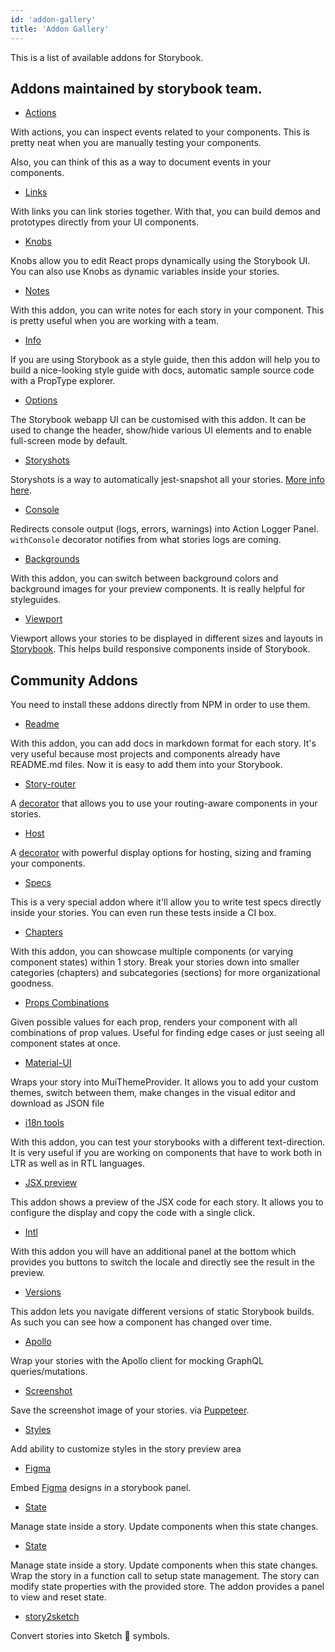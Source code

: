 ```yaml
---
id: 'addon-gallery'
title: 'Addon Gallery'
---
```


This is a list of available addons for Storybook.

## Addons maintained by storybook team.

- [Actions](https://github.com/storybooks/storybook/tree/release/3.4/addons/actions)

With actions, you can inspect events related to your components. This is pretty neat when you are manually testing your components.

Also, you can think of this as a way to document events in your components.

- [Links](https://github.com/storybooks/storybook/tree/release/3.4/addons/links)

With links you can link stories together. With that, you can build demos and prototypes directly from your UI components.

- [Knobs](https://github.com/storybooks/storybook/tree/release/3.4/addons/knobs)

Knobs allow you to edit React props dynamically using the Storybook UI.
You can also use Knobs as dynamic variables inside your stories.

- [Notes](https://github.com/storybooks/storybook/tree/release/3.4/addons/notes)

With this addon, you can write notes for each story in your component. This is pretty useful when you are working with a team.

- [Info](https://github.com/storybooks/storybook/tree/release/3.4/addons/info)

If you are using Storybook as a style guide, then this addon will help you to build a nice-looking style guide with docs, automatic sample source code with a PropType explorer.

- [Options](https://github.com/storybooks/storybook/tree/release/3.4/addons/options)

The Storybook webapp UI can be customised with this addon. It can be used to change the header, show/hide various UI elements and to enable full-screen mode by default.

- [Storyshots](https://github.com/storybooks/storybook/tree/release/3.4/addons/storyshots)

Storyshots is a way to automatically jest-snapshot all your stories. [More info here](/testing/structural-testing/).

- [Console](https://github.com/storybooks/storybook-addon-console)

Redirects console output (logs, errors, warnings) into Action Logger Panel. `withConsole` decorator notifies from what stories logs are coming.

- [Backgrounds](https://github.com/storybooks/storybook/tree/release/3.4/addons/background)

With this addon, you can switch between background colors and background images for your preview components. It is really helpful for styleguides.

- [Viewport](https://github.com/storybooks/storybook/tree/release/3.4/addons/viewport)

Viewport allows your stories to be displayed in different sizes and layouts in [Storybook](https://storybook.js.org).  This helps build responsive components inside of Storybook.

## Community Addons

You need to install these addons directly from NPM in order to use them.

- [Readme](https://github.com/tuchk4/storybook-readme)

With this addon, you can add docs in markdown format for each story.
It's very useful because most projects and components already have README.md files.
Now it is easy to add them into your Storybook.

- [Story-router](https://github.com/gvaldambrini/storybook-router)

A [decorator](/addons/introduction) that allows you to use your routing-aware components in your stories.

- [Host](https://github.com/philcockfield/storybook-host)

A [decorator](/addons/introduction) with powerful display options for hosting, sizing and framing your components.

- [Specs](https://github.com/mthuret/storybook-addon-specifications)

This is a very special addon where it'll allow you to write test specs directly inside your stories.
You can even run these tests inside a CI box.

- [Chapters](https://github.com/yangshun/react-storybook-addon-chapters)

With this addon, you can showcase multiple components (or varying component states) within 1 story.
Break your stories down into smaller categories (chapters) and subcategories (sections) for more organizational goodness.

- [Props Combinations](https://github.com/evgenykochetkov/react-storybook-addon-props-combinations)

Given possible values for each prop, renders your component with all combinations of prop values.
Useful for finding edge cases or just seeing all component states at once.

- [Material-UI](https://github.com/sm-react/storybook-addon-material-ui)

Wraps your story into MuiThemeProvider.
It allows you to add your custom themes, switch between them, make changes in the visual editor and download as JSON file

- [i18n tools](https://github.com/joscha/storybook-addon-i18n-tools)

With this addon, you can test your storybooks with a different text-direction.
It is very useful if you are working on components that have to work both in LTR as well as in RTL languages.

- [JSX preview](https://github.com/Kilix/storybook-addon-jsx)

This addon shows a preview of the JSX code for each story.
It allows you to configure the display and copy the code with a single click.

- [Intl](https://github.com/truffls/storybook-addon-intl)

With this addon you will have an additional panel at the bottom which provides you buttons to switch the locale and directly see the result in the preview.

- [Versions](https://github.com/buildit/storybook-addon-versions)

This addon lets you navigate different versions of static Storybook builds. As such you can see how a component has changed over time.

- [Apollo](https://github.com/abhiaiyer91/apollo-storybook-decorator)

Wrap your stories with the Apollo client for mocking GraphQL queries/mutations.

- [Screenshot](https://github.com/tsuyoshiwada/storybook-chrome-screenshot)

Save the screenshot image of your stories. via [Puppeteer](https://github.com/GoogleChrome/puppeteer).

- [Styles](https://github.com/Sambego/storybook-styles)

Add ability to customize styles in the story preview area

- [Figma](https://github.com/hharnisc/storybook-addon-figma)

Embed [Figma](https://figma.com) designs in a storybook panel.

- [State](https://github.com/Sambego/storybook-state)

Manage state inside a story. Update components when this state changes.

- [State](https://github.com/dump247/storybook-state/)

Manage state inside a story. Update components when this state changes.
Wrap the story in a function call to setup state management. The story can modify
state properties with the provided store. The addon provides a panel to view and
reset state.

- [story2sketch](https://github.com/chrisvxd/story2sketch)

Convert stories into Sketch 💎 symbols.